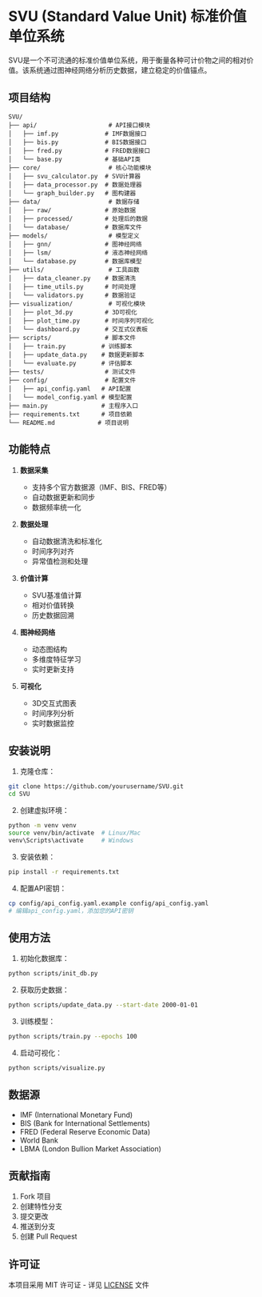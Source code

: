 # SVU (Standard Value Unit) 标准价值单位系统

SVU是一个不可流通的标准价值单位系统，用于衡量各种可计价物之间的相对价值。该系统通过图神经网络分析历史数据，建立稳定的价值锚点。

## 项目结构

```
SVU/
├── api/                    # API接口模块
│   ├── imf.py             # IMF数据接口
│   ├── bis.py             # BIS数据接口
│   ├── fred.py            # FRED数据接口
│   └── base.py            # 基础API类
├── core/                   # 核心功能模块
│   ├── svu_calculator.py  # SVU计算器
│   ├── data_processor.py  # 数据处理器
│   └── graph_builder.py   # 图构建器
├── data/                   # 数据存储
│   ├── raw/               # 原始数据
│   ├── processed/         # 处理后的数据
│   └── database/          # 数据库文件
├── models/                 # 模型定义
│   ├── gnn/               # 图神经网络
│   ├── lsm/               # 液态神经网络
│   └── database.py        # 数据库模型
├── utils/                  # 工具函数
│   ├── data_cleaner.py    # 数据清洗
│   ├── time_utils.py      # 时间处理
│   └── validators.py      # 数据验证
├── visualization/          # 可视化模块
│   ├── plot_3d.py         # 3D可视化
│   ├── plot_time.py       # 时间序列可视化
│   └── dashboard.py       # 交互式仪表板
├── scripts/               # 脚本文件
│   ├── train.py          # 训练脚本
│   ├── update_data.py    # 数据更新脚本
│   └── evaluate.py       # 评估脚本
├── tests/                 # 测试文件
├── config/                # 配置文件
│   ├── api_config.yaml   # API配置
│   └── model_config.yaml # 模型配置
├── main.py               # 主程序入口
├── requirements.txt      # 项目依赖
└── README.md            # 项目说明
```

## 功能特点

1. **数据采集**
   - 支持多个官方数据源（IMF、BIS、FRED等）
   - 自动数据更新和同步
   - 数据频率统一化

2. **数据处理**
   - 自动数据清洗和标准化
   - 时间序列对齐
   - 异常值检测和处理

3. **价值计算**
   - SVU基准值计算
   - 相对价值转换
   - 历史数据回溯

4. **图神经网络**
   - 动态图结构
   - 多维度特征学习
   - 实时更新支持

5. **可视化**
   - 3D交互式图表
   - 时间序列分析
   - 实时数据监控

## 安装说明

1. 克隆仓库：
```bash
git clone https://github.com/yourusername/SVU.git
cd SVU
```

2. 创建虚拟环境：
```bash
python -m venv venv
source venv/bin/activate  # Linux/Mac
venv\Scripts\activate     # Windows
```

3. 安装依赖：
```bash
pip install -r requirements.txt
```

4. 配置API密钥：
```bash
cp config/api_config.yaml.example config/api_config.yaml
# 编辑api_config.yaml，添加您的API密钥
```

## 使用方法

1. 初始化数据库：
```bash
python scripts/init_db.py
```

2. 获取历史数据：
```bash
python scripts/update_data.py --start-date 2000-01-01
```

3. 训练模型：
```bash
python scripts/train.py --epochs 100
```

4. 启动可视化：
```bash
python scripts/visualize.py
```

## 数据源

- IMF (International Monetary Fund)
- BIS (Bank for International Settlements)
- FRED (Federal Reserve Economic Data)
- World Bank
- LBMA (London Bullion Market Association)

## 贡献指南

1. Fork 项目
2. 创建特性分支
3. 提交更改
4. 推送到分支
5. 创建 Pull Request

## 许可证

本项目采用 MIT 许可证 - 详见 [LICENSE](LICENSE) 文件
